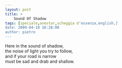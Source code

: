 ```yaml
---
layout: post
title: >
    Sound Of Shadow
tags: [speciale,onestar,scheggia d'essenza,english,]
date: 2009-04-18 16:28:00
author: pietro
---
```

Here in the sound of shadow,<br/>the noise of light you try to follow,<br/>and if your road is narrow<br/>must be sad and drab and shallow.
